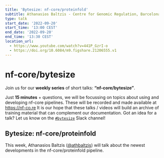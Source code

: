 ```yaml
---
title: 'Bytesize: nf-core/proteinfold'
subtitle: Athanasios Baltzis - Centre for Genomic Regulation, Barcelona
type: talk
start_date: '2022-09-20'
start_time: '13:00 CEST'
end_date: '2022-09-20'
end_time: '13:30 CEST'
location_url:
  - https://www.youtube.com/watch?v=441P_GzrI-o
  - https://doi.org/10.6084/m9.figshare.21206555.v1
---
```


# nf-core/bytesize

Join us for our **weekly series** of short talks: **“nf-core/bytesize”**.

Just **15 minutes** + questions, we will be focussing on topics about using and developing nf-core pipelines.
These will be recorded and made available at <https://nf-co.re>
It is our hope that these talks / videos will build an archive of training material that can complement our documentation. Got an idea for a talk? Let us know on the [`#bytesize`](https://nfcore.slack.com/channels/bytesize) Slack channel!

## Bytesize: nf-core/proteinfold

This week, Athanasios Baltzis ([@athbaltzis](https://github.com/athbaltzis)) will talk about the newest developments in the nf-core/proteinfold pipeline.
